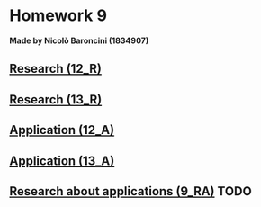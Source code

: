 # Homework 9
**Made by Nicolò Baroncini (1834907)**
## [Research (12_R)](https://bynickes.github.io/StatisticsHomeworks/homework9/12_r)
## [Research (13_R)](https://bynickes.github.io/StatisticsHomeworks/homework9/13_r)
## [Application (12_A)](https://bynickes.github.io/StatisticsHomeworks/homework9/12_a)
## [Application (13_A)](https://bynickes.github.io/StatisticsHomeworks/homework9/13_a)
## [Research about applications (9_RA)](https://bynickes.github.io/StatisticsHomeworks/homework9/9_ra) **TODO**
